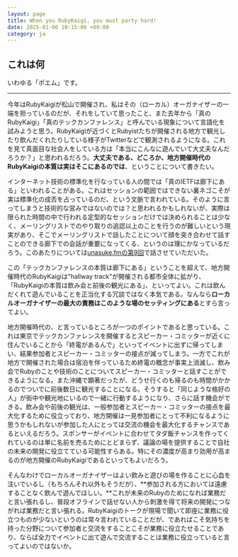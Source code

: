 ```yaml
---
layout: page
title: When you RubyKaigi, you must party hard!
date: 2025-01-06 10:15:00 +09:00
category: ja
---
```


## これは何

いわゆる「ポエム」です。

----

今年はRubyKaigiが松山で開催され、私はその（ローカル）オーガナイザーの一端を担っているのだが、それをしていて思ったこと、また去年から「真のRubyKaigi」「真のテックカンファレンス」と呼んでいる現象について言語化を試みようと思う。RubyKaigiが近づくとRubyistたちが開催される地方で観光したり飲んだくれたりしている様子がTwitterなどで観測されるようになる。これを見て真面目な社会人をしている方は「本当にこんなに遊んでいて大丈夫なんだろうか？」と思われるだろう。**大丈夫である、どころか、地方開催時代のRubyKaigiの本質は実はそこにあるのでは**、ということについて書きたい。

インターネット技術の標準化を行なっている人の間では「真のIETFは廊下にある」といわれることがある。これはセッションの範囲ではできない裏ネゴこそが実は標準化の成否を占っているのだ、という文脈で言われている。そのように言ってしまうと技術的な営みではないのでは？と思われるかもしれないが、実際は限られた時間の中で行われる定型的なセッションだけでは決められることは少なく、メーリングリストでのやり取りの追認以上のことを行うのが難しいという現実があり、そこでメーリングリストで話したことについて顔を突き合わせて話すことのできる廊下での会話が重要になってくる、というのは理にかなっているだろう。このあたりについては[unasuke.fmの第9回](https://unasuke.fm/ep/9)で話させていただいた。

この「テックカンファレンスの本質は廊下にある」ということを超えて、地方開催時代のRubyKaigiは"hallway track"が開催される都市全体に拡がり、「RubyKaigiの本質は飲み会と前後の観光にある」、といってよい。これは飲んだくれて遊んでいることを正当化する冗談ではなく本気である。なんなら**ローカルオーガナイザーの最大の責務はこのような場のセッティングにある**とすら言ってよい。

地方開催時代の、と言っているところが一つのポイントであると思っている。これは東京でテックカンファレンスを開催するとスピーカー・コミッターが近くに住んでいることから「終電があるんで」といってイベントに出ずに帰ってしまい、結果参加者とスピーカー・コミッターの接点が減ってしまう。一方でこれが地方で開催された場合は宿泊を伴っているため終電の概念が事実上消滅し、飲み会でRubyのことや技術のことについてスピーカー・コミッターと話すことができるようになる。また沖縄で顕著だったが、どうせ行くのも帰るのも時間がかかるのでついでに前後数日に観光することになる。そうすると「同じような格好の人」が街中や観光地にいるので一緒に行動するようになり、さらに話す機会ができる。飲み会や前後の観光は、一般参加者とスピーカー・コミッターの接点を最大化するために役立っており、地方開催は一見参加者にとって不利になるように思うかもしれないが参加した人にとっては交流の機会を最大化するチャンスであるといえるだろう。スポンサーがイベントに合わせてタダ飯チャンスを作ってくれているのは単に名前を売るためにとどまらず、議論の場を提供することで自社の未来の開発に役立てている可能性すらある。特にその濃度が高まり効用が高まるのが地方開催のRubyKaigiであるといってもよいだろう。

そんなわけでローカルオーガナイザーはよい飲みと遊びの場を作ることに心血を注いでいるし（もちろんそれ以外もそうだが）、**参加される方においては遠慮することなく飲んで遊んでほしい。**これが未来のRubyのためになれば業務だと言い張れるし、普段オフラインで話せない人から刺激を得て将来の開発につながれば業務だと言い張れる。RubyKaigiのトークが現場で聞いて即座に業務に役立つものが少ないというのは常々言われていることだが、であればこそ気持ちを持った分野について参加者と交流をすることこそが業務に役立たせることであり、ならば全力でイベントに出て遊んで交流することは業務に役立っていると言ってよいのではないか。